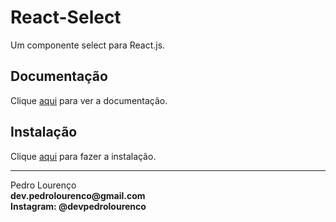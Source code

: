 # React-Select

Um componente select para React.js.

## Documentação

Clique [aqui](https://github.com/JedWatson/react-select) para ver a documentação.

## Instalação

Clique [aqui](https://www.npmjs.com/package/react-select) para fazer a instalação.

<hr>
<stong>Pedro Lourenço</strong><br>
<Strong>dev.pedrolourenco@gmail.com</strong><br>
<Strong>Instagram: @devpedrolourenco</strong>